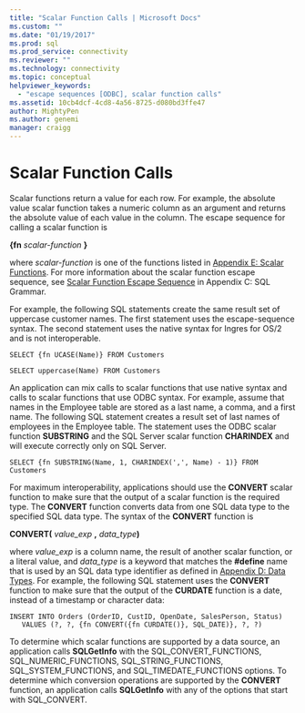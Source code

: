 ```yaml
---
title: "Scalar Function Calls | Microsoft Docs"
ms.custom: ""
ms.date: "01/19/2017"
ms.prod: sql
ms.prod_service: connectivity
ms.reviewer: ""
ms.technology: connectivity
ms.topic: conceptual
helpviewer_keywords: 
  - "escape sequences [ODBC], scalar function calls"
ms.assetid: 10cb4dcf-4cd8-4a56-8725-d080bd3ffe47
author: MightyPen
ms.author: genemi
manager: craigg
---
```

# Scalar Function Calls
Scalar functions return a value for each row. For example, the absolute value scalar function takes a numeric column as an argument and returns the absolute value of each value in the column. The escape sequence for calling a scalar function is  
  
 **{fn**  _scalar-function_ **}**  
  
 where *scalar-function* is one of the functions listed in [Appendix E: Scalar Functions](../../../odbc/reference/appendixes/appendix-e-scalar-functions.md). For more information about the scalar function escape sequence, see [Scalar Function Escape Sequence](../../../odbc/reference/appendixes/scalar-function-escape-sequence.md) in Appendix C: SQL Grammar.  
  
 For example, the following SQL statements create the same result set of uppercase customer names. The first statement uses the escape-sequence syntax. The second statement uses the native syntax for Ingres for OS/2 and is not interoperable.  
  
```  
SELECT {fn UCASE(Name)} FROM Customers  
  
SELECT uppercase(Name) FROM Customers  
```  
  
 An application can mix calls to scalar functions that use native syntax and calls to scalar functions that use ODBC syntax. For example, assume that names in the Employee table are stored as a last name, a comma, and a first name. The following SQL statement creates a result set of last names of employees in the Employee table. The statement uses the ODBC scalar function **SUBSTRING** and the SQL Server scalar function **CHARINDEX** and will execute correctly only on SQL Server.  
  
```  
SELECT {fn SUBSTRING(Name, 1, CHARINDEX(',', Name) - 1)} FROM Customers  
```  
  
 For maximum interoperability, applications should use the **CONVERT** scalar function to make sure that the output of a scalar function is the required type. The **CONVERT** function converts data from one SQL data type to the specified SQL data type. The syntax of the **CONVERT** function is  
  
 **CONVERT(** _value_exp_ **,** _data_type_**)**  
  
 where *value_exp* is a column name, the result of another scalar function, or a literal value, and *data_type* is a keyword that matches the **#define** name that is used by an SQL data type identifier as defined in [Appendix D: Data Types](../../../odbc/reference/appendixes/appendix-d-data-types.md). For example, the following SQL statement uses the **CONVERT** function to make sure that the output of the **CURDATE** function is a date, instead of a timestamp or character data:  
  
```  
INSERT INTO Orders (OrderID, CustID, OpenDate, SalesPerson, Status)  
   VALUES (?, ?, {fn CONVERT({fn CURDATE()}, SQL_DATE)}, ?, ?)  
```  
  
 To determine which scalar functions are supported by a data source, an application calls **SQLGetInfo** with the SQL_CONVERT_FUNCTIONS, SQL_NUMERIC_FUNCTIONS, SQL_STRING_FUNCTIONS, SQL_SYSTEM_FUNCTIONS, and SQL_TIMEDATE_FUNCTIONS options. To determine which conversion operations are supported by the **CONVERT** function, an application calls **SQLGetInfo** with any of the options that start with SQL_CONVERT.
